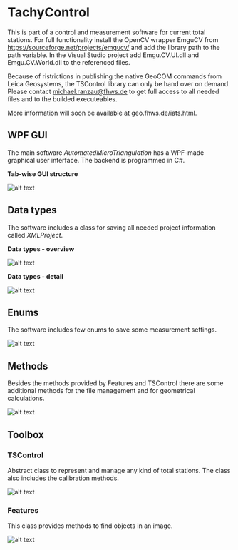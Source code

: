 # TachyControl
This is part of a control and measurement software for current total stations. For full functionality install the OpenCV wrapper EmguCV from https://sourceforge.net/projects/emgucv/ and add the library path to the path variable. In the Visual Studio project add Emgu.CV.UI.dll and Emgu.CV.World.dll to the referenced files.

Because of ristrictions in publishing the native GeoCOM commands from Leica Geosystems, the TSControl library can only be hand over on demand. Please contact michael.ranzau@fhws.de to get full access to all needed files and to the builded executeables.

More information will soon be available at geo.fhws.de/iats.html.


## WPF GUI
The main software *AutomatedMicroTriangulation* has a WPF-made graphical user interface. The backend is programmed in C#. 

**Tab-wise GUI structure**

![alt text](https://github.com/michaelranzau-fhws/TachyControl/blob/master/pictures/ClassDiagram_WpfAutomatedMicroTriangulation_Controls.png "Diagram - GUI structure")

## Data types
The software includes a class for saving all needed project information called *XMLProject*. 

**Data types - overview**

![alt text](https://github.com/michaelranzau-fhws/TachyControl/blob/master/pictures/ClassDiagram_WpfAutomatedMicroTriangulation_DataTypes_Overview.png "Diagram - Data types - overview")

**Data types - detail**

![alt text](https://github.com/michaelranzau-fhws/TachyControl/blob/master/pictures/ClassDiagram_WpfAutomatedMicroTriangulation_DataTypes_Details.png "Diagram - Data types - detail")

## Enums
The software includes few enums to save some measurement settings.

![alt text](https://github.com/michaelranzau-fhws/TachyControl/blob/master/pictures/ClassDiagram_WpfAutomatedMicroTriangulation_Enums.png "Diagram - enums")

## Methods
Besides the methods provided by Features and TSControl there are some additional methods for the file management and for geometrical calculations.

![alt text](https://github.com/michaelranzau-fhws/TachyControl/blob/master/pictures/ClassDiagram_WpfAutomatedMicroTriangulation_Mehtods.png "Diagram - methods")

## Toolbox

### TSControl
Abstract class to represent and manage any kind of total stations. The class also includes the calibration methods.

![alt text](https://github.com/michaelranzau-fhws/TachyControl/blob/master/pictures/ClassDiagram_TSControl.png "Diagram - TSControl")

### Features
This class provides methods to find objects in an image.

![alt text](https://github.com/michaelranzau-fhws/TachyControl/blob/master/pictures/ClassDiagram_Features.png "Diagram - Features")
